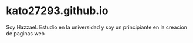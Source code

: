 # kato27293.github.io
Soy Hazzael. Estudio en la universidad y soy un principiante en la creacion de paginas web
